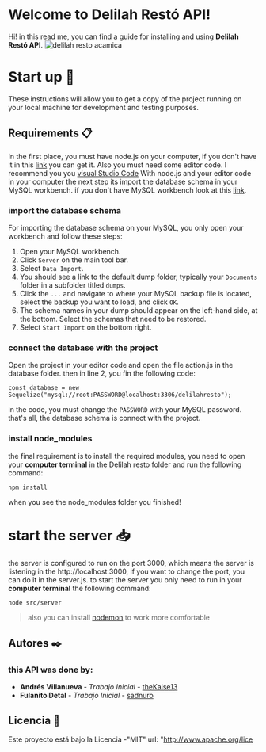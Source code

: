 # Welcome to Delilah Restó API!

Hi! in this read me, you can find a guide for installing and using **Delilah Restó API**. ![delilah resto acamica](https://s3.amazonaws.com/sc.acamica.com/dwfs-project-3.svg)


# Start up 🚀
These instructions will allow you to get a copy of the project running on your local machine for development and testing purposes.

## Requirements  📋
In the first place,  you must have node.js on your computer, if you don't have it in this [link](https://nodejs.org/en/) you can get it. Also you must need some editor code. I recommend you you [visual Studio Code](https://code.visualstudio.com/)
With node.js and your editor code in your computer the next step its import the database schema in your MySQL workbench. if you don't have MySQL workbench look at this [link](https://dev.mysql.com/downloads/file/?id=506568).

### import the database schema 
For importing the database schema on your MySQL, you only open your workbench and follow these steps:

 1. Open your MySQL workbench. 
 2. Click `Server` on the main tool bar.
 3. Select  `Data Import`.
 4. You should see a link to the default dump folder, typically your  `Documents`  folder in a subfolder titled  `dumps`.
 5. Click the  `...`  and navigate to where your MySQL backup file is located, select the backup you want to load, and click  `OK`.
 6. The schema names in your dump should appear on the left-hand side, at the bottom. Select the schemas that need to be restored.
 7. Select  `Start Import`  on the bottom right.

### connect the database with the project
Open the project in your editor code and open the file action.js in the database folder. then in line 2, you fin the  following code: 

    const database = new Sequelize("mysql://root:PASSWORD@localhost:3306/delilahresto");
 in the code, you must change the `PASSWORD` with your MySQL password.
 that's all, the database schema is connect with the project.


### install node_modules
the final requirement is to install the required modules, you need to open your **computer terminal** in the Delilah resto folder and run the following command:

    npm install
  when you see the node_modules folder you finished!

# start the server :inbox_tray: 

the server is configured to run on the port 3000, which means the server is listening in the http://localhost:3000, if you want to change the port, you can do it in the server.js.
to start the server you only need to run in your **computer terminal** the following command:

    node src/server
> also you can install [nodemon](https://www.npmjs.com/package/nodemon) to work more comfortable

## Autores  ✒️

### this  API was done by:
-   **Andrés Villanueva**  -  _Trabajo Inicial_  -  [theKaise13](https://github.com/thekaise13)
-   **Fulanito Detal**  -  _Trabajo Inicial_ -  [sadnuro](https://github.com/Sadnuro)

## Licencia  📄

Este proyecto está bajo la Licencia  -"MIT"
url: "http://www.apache.org/lice
